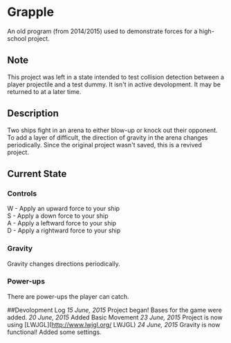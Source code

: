 # Grapple

An old program (from 2014/2015) used to demonstrate forces for a high-school project. 

## Note
This project was left in a state intended to test collision detection between a player projectile and a test dummy. It isn't in active devolopment. It may be returned to at a later time.

## Description
Two ships fight in an arena to either blow-up or knock out their opponent. To add a layer of difficult, the direction of gravity in the arena changes periodically. Since the original project wasn't saved, this is a revived project. 

## Current State

### Controls
W - Apply an upward force to your ship<br />
S - Apply a down force to your ship<br />
A - Apply a leftward force to your ship<br />
D - Apply a rightward force to your ship<br />

### Gravity
Gravity changes directions periodically.

### Power-ups
There are power-ups the player can catch.

##Devolopment Log
*15 June, 2015* Project began! Bases for the game were added.
*20 June, 2015* Added Basic Movement
*23 June, 2015* Project is now using [LWJGL](http://www.lwjgl.org/ LWJGL)
*24 June, 2015* Gravity is now functional! Added some settings.
